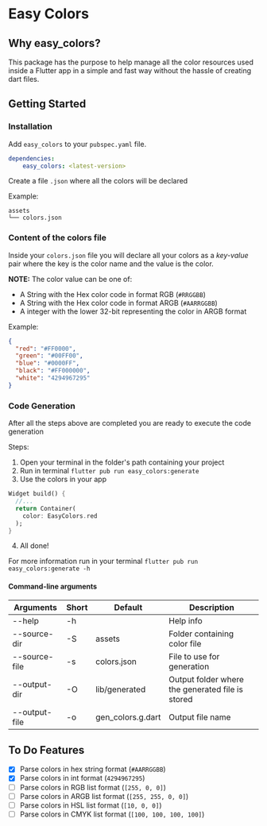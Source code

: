 # Easy Colors

## Why easy_colors?

This package has the purpose to help manage all the color resources used inside a Flutter app in 
a simple and fast way without the hassle of creating dart files.

## Getting Started

### Installation

Add `easy_colors` to your `pubspec.yaml` file.

```yaml
dependencies:
    easy_colors: <latest-version>
```

Create a file `.json` where all the colors will be declared

Example:

```
assets
└── colors.json
```

### Content of the colors file

Inside your `colors.json` file you will declare all your colors as a *key-value* pair where the 
key is the color name and the value is the color.

**NOTE:** The color value can be one of:

- A String with the Hex color code in format RGB (`#RRGGBB`)  
- A String with the Hex color code in format ARGB (`#AARRGGBB`)  
- A integer with the lower 32-bit representing the color in ARGB format

Example:

```json
{
  "red": "#FF0000",
  "green": "#00FF00",
  "blue": "#0000FF",
  "black": "#FF000000",
  "white": "4294967295"
}
```

### Code Generation

After all the steps above are completed you are ready to execute the code generation

Steps:
1. Open your terminal in the folder's path containing your project 
2. Run in terminal ```flutter pub run easy_colors:generate```
3. Use the colors in your app 

```dart
Widget build() {
  //...
  return Container(
    color: EasyColors.red
  );
}
```

4. All done!

For more information run in your terminal ```flutter pub run easy_colors:generate -h```

#### Command-line arguments

| Arguments | Short |  Default | Description |
| ------ | ------ |  ------ | ------ |
| --help | -h |  | Help info |
| --source-dir | -S | assets | Folder containing color file |
| --source-file | -s | colors.json | File to use for generation |
| --output-dir | -O | lib/generated | Output folder where the generated file is stored |
| --output-file | -o | gen_colors.g.dart | Output file name | 

## To Do Features

- [x] Parse colors in hex string format (`#AARRGGBB`)
- [x] Parse colors in int format (`4294967295`)
- [ ] Parse colors in RGB list format (`[255, 0, 0]`)
- [ ] Parse colors in ARGB list format (`[255, 255, 0, 0]`)
- [ ] Parse colors in HSL list format (`[10, 0, 0]`)
- [ ] Parse colors in CMYK list format (`[100, 100, 100, 100]`)
